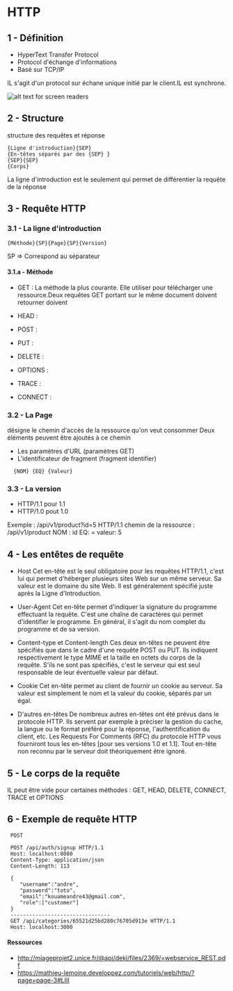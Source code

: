 # HTTP

## 1 - Définition

- HyperText Transfer Protocol
- Protocol d'échange d'informations
- Basé sur TCP/IP

IL s'agit d'un protocol sur échane unique initié par le client.IL est synchrone.

![alt text for screen readers](/node-js/http/images/http-schema.png)

## 2 - Structure
structure des requêtes et réponse
```
{Ligne d'introduction}{SEP}
{En-têtes séparés par des {SEP} }
{SEP}{SEP}
{Corps}
```
La ligne d'introduction est le seulement qui permet de différentier la requête de la réponse


##  3 - Requête HTTP

### 3.1 - La ligne d'introduction

```
{Méthode}{SP}{Page}{SP}{Version}
```
SP => Correspond au séparateur

#### 3.1.a - Méthode
- GET : La méthode la plus courante. Elle utiliser pour télécharger une ressource.Deux requêtes GET portant sur le même document doivent retourner doivent 

- HEAD :

- POST :

- PUT :

- DELETE :

- OPTIONS :

- TRACE :

- CONNECT :


### 3.2 - La Page
désigne le chemin d'accès de la ressource qu'on veut consommer
Deux éléments peuvent être ajoutés à ce chemin

- Les paramètres d'URL (paramètres GET)
- L'identificateur de fragment (fragment identifier)
```
  {NOM} {EQ} {Valeur}
```

### 3.3  - La version
 - HTTP/1.1 pour 1.1
 - HTTP/1.0 pout 1.0

Exemple : /api/v1/product?id=5 HTTP/1.1
chemin de la ressource : /api/v1/product
NOM : id
EQ: =
valeur: 5


##  4 - Les entêtes de requête
 - Host
Cet en-tête est le seul obligatoire pour les requêtes HTTP/1.1, c'est lui qui permet d'héberger plusieurs sites Web sur un même serveur.
Sa valeur est le domaine du site Web. Il est généralement spécifié juste après la Ligne d'Introduction.

- User-Agent
Cet en-tête permet d'indiquer la signature du programme effectuant la requête. C'est une chaîne de caractères qui permet d'identifier le programme. En général, il s'agit du nom complet du programme et de sa version.

- Content-type et Content-length
Ces deux en-têtes ne peuvent être spécifiés que dans le cadre d'une requête POST ou PUT. Ils indiquent respectivement le type MIME et la taille en octets du corps de la requête. S'ils ne sont pas spécifiés, c'est le serveur qui est seul responsable de leur éventuelle valeur par défaut.

- Cookie
Cet en-tête permet au client de fournir un cookie au serveur.
Sa valeur est simplement le nom et la valeur du cookie, séparés par un égal.

- D'autres en-têtes
De nombreux autres en-têtes ont été prévus dans le protocole HTTP. Ils servent par exemple à préciser la gestion du cache, la langue ou le format préféré pour la réponse, l'authentification du client, etc. Les Requests For Comments (RFC) du protocole HTTP vous fourniront tous les en-têtes [pour ses versions 1.0 et 1.1]. Tout en-tête non reconnu par le serveur doit théoriquement être ignoré.

## 5 - Le corps de la requête

IL peut être vide pour certaines méthodes : GET, HEAD, DELETE, CONNECT, TRACE et OPTIONS

## 6 - Exemple de requête HTTP
```
 POST

 POST /api/auth/signup HTTP/1.1
 Host: localhost:8080
 Content-Type: application/json
 Content-Length: 113

 {
    "username":"andre",
    "password":"toto",
    "email":"kouameandre43@gmail.com",
    "role":["customer"]
 }
 --------------------------------
 GET /api/categories/65521d25bd280c76705d913e HTTP/1.1
 Host: localhost:3000 
```

#### Ressources

 - http://miageprojet2.unice.fr/@api/deki/files/2369/=webservice_REST.pdf
 - https://mathieu-lemoine.developpez.com/tutoriels/web/http/?page=page-3#LIII